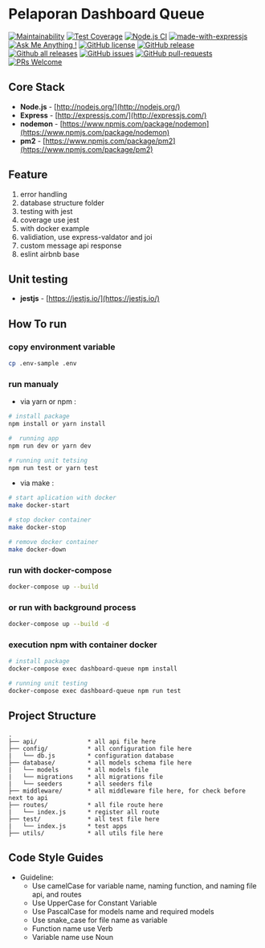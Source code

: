 # Pelaporan Dashboard Queue
[![Maintainability](https://api.codeclimate.com/v1/badges/02d8ecaa0f0df6746e64/maintainability)](https://codeclimate.com/github/jabardigitalservice/pelaporan-queue-dashboard/maintainability)
[![Test Coverage](https://api.codeclimate.com/v1/badges/02d8ecaa0f0df6746e64/test_coverage)](https://codeclimate.com/github/jabardigitalservice/pelaporan-queue-dashboard/test_coverage)
[![Node.js CI](https://github.com/jabardigitalservice/pelaporan-queue-dashboard/actions/workflows/node.js.yml/badge.svg)](https://github.com/jabardigitalservice/pelaporan-queue-dashboard/actions/workflows/node.js.yml)
[![made-with-expressjs](https://img.shields.io/badge/Made%20with-Expressjs-1f425f.svg)](https://expressjs.com/)
[![Ask Me Anything !](https://img.shields.io/badge/Ask%20me-anything-1abc9c.svg)](https://github.com/firmanJS)
[![GitHub license](https://img.shields.io/github/license/Naereen/StrapDown.js.svg)](https://github.com/jabardigitalservice/pelaporan-queue-dashboard/blob/master/LICENSE)
[![GitHub release](https://img.shields.io/github/release/jabardigitalservice/pelaporan-queue-dashboard.svg)](https://github.com/jabardigitalservice/pelaporan-queue-dashboard/releases)
[![Github all releases](https://img.shields.io/github/downloads/jabardigitalservice/pelaporan-queue-dashboard/total.svg)](https://github.com/jabardigitalservice/pelaporan-queue-dashboard/releases)
[![GitHub issues](https://img.shields.io/github/issues/jabardigitalservice/pelaporan-queue-dashboard.svg)](https://github.com/jabardigitalservice/pelaporan-queue-dashboard/issues/)
[![GitHub pull-requests](https://img.shields.io/github/issues-pr/jabardigitalservice/pelaporan-queue-dashboard.svg)](https://github.com/jabardigitalservice/pelaporan-queue-dashboard/pulls/)
[![PRs Welcome](https://img.shields.io/badge/PRs-welcome-brightgreen.svg?style=flat-square)](http://makeapullrequest.com)

## Core Stack
- **Node.js** - [http://nodejs.org/](http://nodejs.org/)
- **Express** - [http://expressjs.com/](http://expressjs.com/)
- **nodemon** - [https://www.npmjs.com/package/nodemon](https://www.npmjs.com/package/nodemon)
- **pm2** - [https://www.npmjs.com/package/pm2](https://www.npmjs.com/package/pm2)

## Feature
1. error handling
1. database structure folder
1. testing with jest
1. coverage use jest
1. with docker example
1. validiation, use express-valdator and joi
1. custom message api response
1. eslint airbnb base

## Unit testing
- **jestjs** - [https://jestjs.io/](https://jestjs.io/)

## How To run

### copy environment variable

```sh
cp .env-sample .env
```

### run manualy

* via yarn or npm :

```sh
# install package
npm install or yarn install

#  running app
npm run dev or yarn dev

# running unit tetsing
npm run test or yarn test
```

* via make :

```sh
# start aplication with docker
make docker-start 

# stop docker container
make docker-stop 

# remove docker container
make docker-down 
```

### run with docker-compose

```sh
docker-compose up --build
```

### or run with background process

```sh
docker-compose up --build -d
```
### execution npm with container docker
```sh
# install package
docker-compose exec dashboard-queue npm install

# running unit testing
docker-compose exec dashboard-queue npm run test
```

## Project Structure
```
.
├── api/              * all api file here
├── config/           * all configuration file here
|   └── db.js         * configuration database
├── database/         * all models schema file here
|   └── models        * all models file
|   └── migrations    * all migrations file
|   └── seeders       * all seeders file
├── middleware/       * all middleware file here, for check before next to api
├── routes/           * all file route here
|   └── index.js      * register all route
├── test/             * all test file here
|   └── index.js      * test apps
├── utils/            * all utils file here

```

## Code Style Guides
* Guideline:
  * Use camelCase for variable name, naming function, and naming file api, and routes
  * Use UpperCase for Constant Variable
  * Use PascalCase for models name and required models
  * Use snake_case for file name as variable
  * Function name use Verb
  * Variable name use Noun
